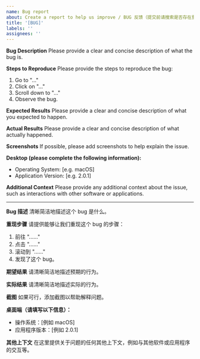 ```yaml
---
name: Bug report
about: Create a report to help us improve / BUG 反馈（提交前请搜索是否存在重复issues）
title: '[BUG]'
labels: ''
assignees: ''
---
```


**Bug Description**
Please provide a clear and concise description of what the bug is.

**Steps to Reproduce**
Please provide the steps to reproduce the bug:

1. Go to "..."
2. Click on "..."
3. Scroll down to "..."
4. Observe the bug.

**Expected Results**
Please provide a clear and concise description of what you expected to happen.

**Actual Results**
Please provide a clear and concise description of what actually happened.

**Screenshots**
If possible, please add screenshots to help explain the issue.

**Desktop (please complete the following information):**

-   Operating System: [e.g. macOS]
-   Application Version: [e.g. 2.0.1]

**Additional Context**
Please provide any additional context about the issue, such as interactions with other software or applications.

---

**Bug 描述**
清晰简洁地描述这个 bug 是什么。

**重现步骤**
请提供能够让我们重现这个 bug 的步骤：

1. 前往 "......"
2. 点击 "......"
3. 滚动到 "......"
4. 发现了这个 bug。

**期望结果**
请清晰简洁地描述预期的行为。

**实际结果**
请清晰简洁地描述实际的行为。

**截图**
如果可行，添加截图以帮助解释问题。

**桌面端（请填写以下信息）：**

-   操作系统：[例如 macOS]
-   应用程序版本：[例如 2.0.1]

**其他上下文**
在这里提供关于问题的任何其他上下文，例如与其他软件或应用程序的交互等。